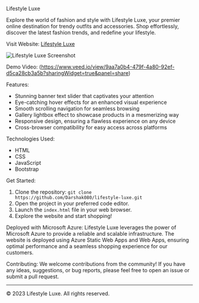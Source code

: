 Lifestyle Luxe

Explore the world of fashion and style with Lifestyle Luxe, your premier online destination for trendy outfits and accessories. Shop effortlessly, discover the latest fashion trends, and redefine your lifestyle.

Visit Website: [Lifestyle Luxe](https://darshak080.z29.web.core.windows.net)

![Lifestyle Luxe Screenshot](https://github.com/Darshak080/FRT-Project/assets/76243813/e3b5610f-8c97-4ac6-8545-7602509d5f92)

Demo Video: (https://www.veed.io/view/9aa7a0b4-479f-4a80-92ef-d5ca28cb3a5b?sharingWidget=true&panel=share)

Features:
- Stunning banner text slider that captivates your attention
- Eye-catching hover effects for an enhanced visual experience
- Smooth scrolling navigation for seamless browsing
- Gallery lightbox effect to showcase products in a mesmerizing way
- Responsive design, ensuring a flawless experience on any device
- Cross-browser compatibility for easy access across platforms

Technologies Used:
- HTML
- CSS
- JavaScript
- Bootstrap

Get Started:
1. Clone the repository: `git clone https://github.com/Darshak080/lifestyle-luxe.git`
2. Open the project in your preferred code editor.
3. Launch the `index.html` file in your web browser.
4. Explore the website and start shopping!

Deployed with Microsoft Azure:
Lifestyle Luxe leverages the power of Microsoft Azure to provide a reliable and scalable infrastructure. The website is deployed using Azure Static Web Apps and Web Apps, ensuring optimal performance and a seamless shopping experience for our customers.

Contributing:
We welcome contributions from the community! If you have any ideas, suggestions, or bug reports, please feel free to open an issue or submit a pull request.


---
&copy; 2023 Lifestyle Luxe. All rights reserved.

